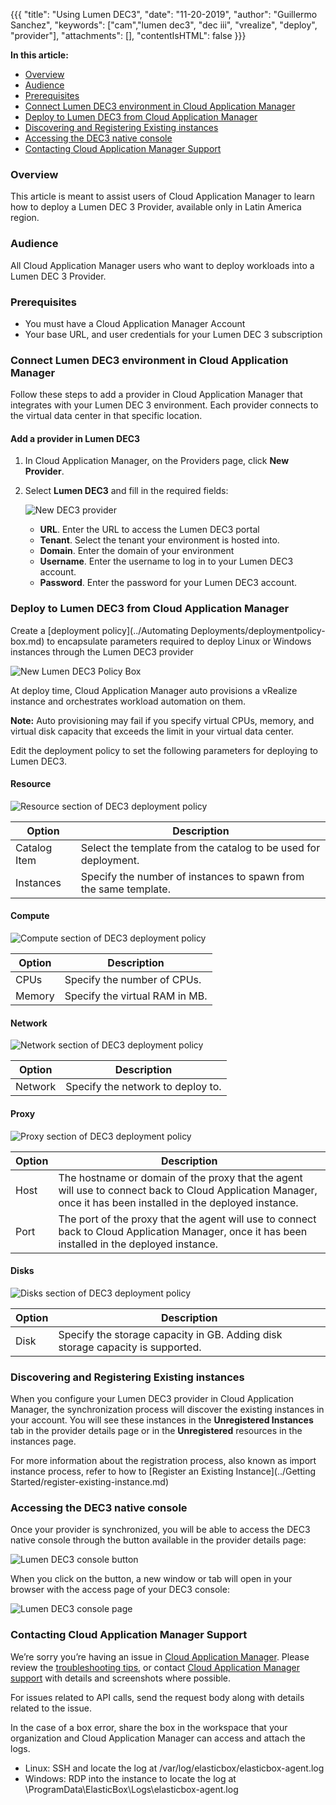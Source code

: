 {{{
"title": "Using Lumen DEC3",
"date": "11-20-2019",
"author": "Guillermo Sanchez",
"keywords": ["cam","lumen dec3", "dec iii", "vrealize", "deploy", "provider"],
"attachments": [],
"contentIsHTML": false
}}}

**In this article:**

* [Overview](#overview)
* [Audience](#audience)
* [Prerequisites](#prerequisites)
* [Connect Lumen DEC3 environment in Cloud Application Manager](#connect-lumen-dec3-environment-in-cloud-application-manager)
* [Deploy to Lumen DEC3 from Cloud Application Manager](#deploy-to-lumen-dec3-from-cloud-application-manager)
* [Discovering and Registering Existing instances](#discovering-and-registering-existing-instances)
* [Accessing the DEC3 native console](#accessing-the-dec3-native-console)
* [Contacting Cloud Application Manager Support](#contacting-cloud-application-manager-support)

### Overview

This article is meant to assist users of Cloud Application Manager to learn how to deploy a Lumen DEC 3 Provider, available only in Latin America region.

### Audience

All Cloud Application Manager users who want to deploy workloads into a Lumen DEC 3 Provider.

### Prerequisites

* You must have a Cloud Application Manager Account
* Your base URL, and user credentials for your Lumen DEC 3 subscription

### Connect Lumen DEC3 environment in Cloud Application Manager

Follow these steps to add a provider in Cloud Application Manager that integrates with your Lumen DEC 3 environment. Each provider connects to the virtual data center in that specific location.

#### Add a provider in Lumen DEC3

1. In Cloud Application Manager, on the Providers page, click **New Provider**.

2. Select **Lumen DEC3** and fill in the required fields:

    ![New DEC3 provider](../../images/cloud-application-manager/deploying-anywhere/dec3/new-dec3-provider.png)

   * **URL**. Enter the URL to access the Lumen DEC3 portal
   * **Tenant**. Select the tenant your environment is hosted into.
   * **Domain**. Enter the domain of your environment
   * **Username**. Enter the username to log in to your Lumen DEC3 account.
   * **Password**. Enter the password for your Lumen DEC3 account.

### Deploy to Lumen DEC3 from Cloud Application Manager

Create a [deployment policy](../Automating Deployments/deploymentpolicy-box.md) to encapsulate parameters required to deploy Linux or Windows instances through the Lumen DEC3 provider

![New Lumen DEC3 Policy Box](../../images/cloud-application-manager/deploying-anywhere/dec3/new-dec3-deployment-policy.png)

At deploy time, Cloud Application Manager auto provisions a vRealize instance and orchestrates workload automation on them.

**Note:** Auto provisioning may fail if you specify virtual CPUs, memory, and virtual disk capacity that exceeds the limit in your virtual data center.

Edit the deployment policy to set the following parameters for deploying to Lumen DEC3.

#### Resource

![Resource section of DEC3 deployment policy](../../images/cloud-application-manager/deploying-anywhere/dec3/dec3-dp-resource.png)

| Option | Description |
|--------|-------------|
| Catalog Item | Select the template from the catalog to be used for deployment. |
| Instances | Specify the number of instances to spawn from the same template. |

#### Compute

![Compute section of DEC3 deployment policy](../../images/cloud-application-manager/deploying-anywhere/dec3/dec3-dp-compute.png)

| Option | Description |
|--------|-------------|
| CPUs | Specify the number of CPUs. |
| Memory | Specify the virtual RAM in MB. |

#### Network

![Network section of DEC3 deployment policy](../../images/cloud-application-manager/deploying-anywhere/dec3/dec3-dp-network.png)

| Option | Description |
|--------|-------------|
| Network | Specify the network to deploy to. |

#### Proxy

![Proxy section of DEC3 deployment policy](../../images/cloud-application-manager/deploying-anywhere/dec3/dec3-dp-proxy.png)

| Option | Description |
|-------------------|-------------|
| Host | The hostname or domain of the proxy that the agent will use to connect back to Cloud Application Manager, once it has been installed in the deployed instance. |
| Port | The port of the proxy that the agent will use to connect back to Cloud Application Manager, once it has been installed in the deployed instance. |

#### Disks

![Disks section of DEC3 deployment policy](../../images/cloud-application-manager/deploying-anywhere/dec3/dec3-dp-disks.png)

| Option | Description |
|--------|-------------|
| Disk | Specify the storage capacity in GB. Adding disk storage capacity is supported. |

### Discovering and Registering Existing instances

When you configure your Lumen DEC3 provider in Cloud Application Manager, the synchronization process will discover the existing instances in your account. You will see these instances in the **Unregistered Instances** tab in the provider details page or in the **Unregistered** resources in the instances page.

For more information about the registration process, also known as import instance process, refer to how to [Register an Existing Instance](../Getting Started/register-existing-instance.md)

### Accessing the DEC3 native console

Once your provider is synchronized, you will be able to access the DEC3 native console through the button available in the provider details page:

![Lumen DEC3 console button](../../images/cloud-application-manager/deploying-anywhere/dec3/dec3-console-button.png)

When you click on the button, a new window or tab will open in your browser with the access page of your DEC3 console:

![Lumen DEC3 console page](../../images/cloud-application-manager/deploying-anywhere/dec3/dec3-console-page.png)

### Contacting Cloud Application Manager Support

We’re sorry you’re having an issue in [Cloud Application Manager](https://www.ctl.io/cloud-application-manager/). Please review the [troubleshooting tips](../Troubleshooting/troubleshooting-tips.md), or contact [Cloud Application Manager support](mailto:incident@CenturyLink.com) with details and screenshots where possible.

For issues related to API calls, send the request body along with details related to the issue.

In the case of a box error, share the box in the workspace that your organization and Cloud Application Manager can access and attach the logs.

* Linux: SSH and locate the log at /var/log/elasticbox/elasticbox-agent.log
* Windows: RDP into the instance to locate the log at \ProgramData\ElasticBox\Logs\elasticbox-agent.log
